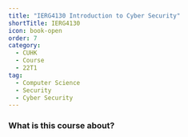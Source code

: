 ```yaml
---
title: "IERG4130 Introduction to Cyber Security"
shortTitle: IERG4130
icon: book-open
order: 7
category:
  - CUHK
  - Course
  - 22T1
tag:
  - Computer Science
  - Security
  - Cyber Security
---
```


### What is this course about? 
